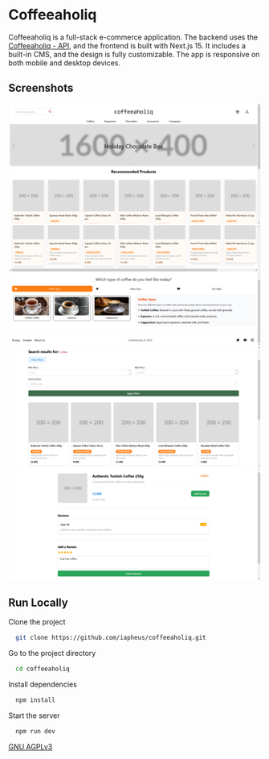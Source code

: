 
# Coffeeaholiq

Coffeeaholiq is a full-stack e-commerce application. The backend uses the [Coffeeaholiq - API](https://github.com/iapheus/coffeeaholiq-backend), and the frontend is built with Next.js 15. It includes a built-in CMS, and the design is fully customizable. The app is responsive on both mobile and desktop devices.


## Screenshots

<p align="center">
  <img src="https://github.com/iapheus/coffeeaholiq/blob/main/images/img1.png" width="500" style="display:inline-block;"/>
  <img src="https://github.com/iapheus/coffeeaholiq/blob/main/images/img2.png" width="500" style="display:inline-block;"/>
  <img src="https://github.com/iapheus/coffeeaholiq/blob/main/images/img3.png" width="500" style="display:inline-block;"/>
  <img src="https://github.com/iapheus/coffeeaholiq/blob/main/images/img4.png" width="500" style="display:inline-block;"/>
</p>

## Run Locally

Clone the project

```bash
  git clone https://github.com/iapheus/coffeeaholiq.git
```

Go to the project directory

```bash
  cd coffeeaholiq
```

Install dependencies

```bash
  npm install
```

Start the server

```bash
  npm run dev
```

[GNU AGPLv3](https://choosealicense.com/licenses/agpl-3.0/)
